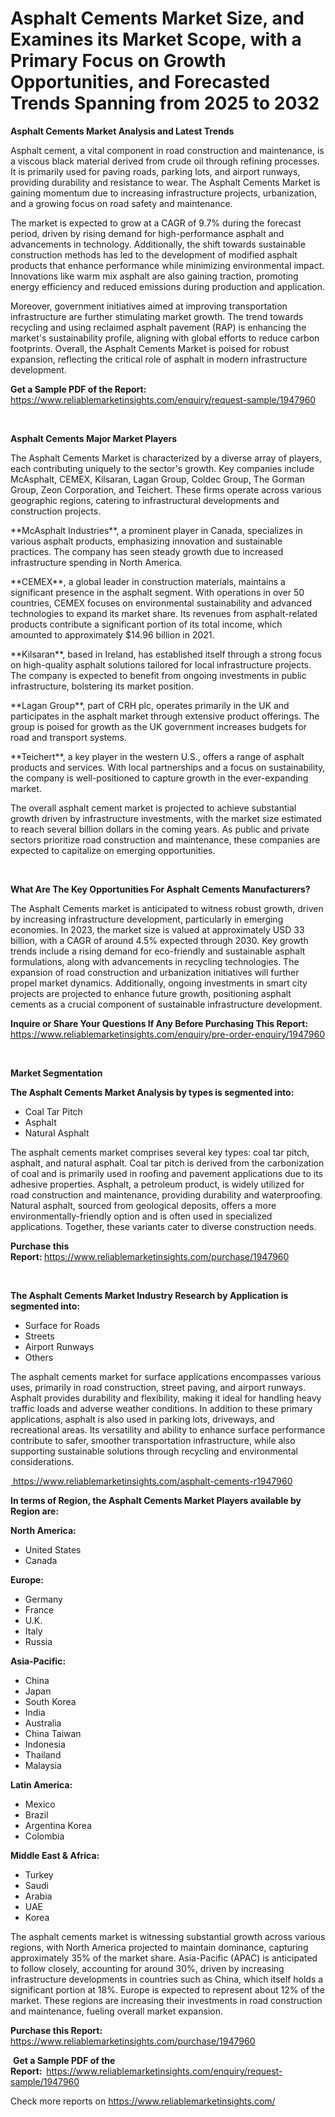 <p><h1>Asphalt Cements Market Size, and Examines its Market Scope, with a Primary Focus on Growth Opportunities, and Forecasted Trends Spanning from 2025 to 2032</h1></p><p><strong>Asphalt Cements Market Analysis and Latest Trends</strong></p>
<p><p>Asphalt cement, a vital component in road construction and maintenance, is a viscous black material derived from crude oil through refining processes. It is primarily used for paving roads, parking lots, and airport runways, providing durability and resistance to wear. The Asphalt Cements Market is gaining momentum due to increasing infrastructure projects, urbanization, and a growing focus on road safety and maintenance. </p><p>The market is expected to grow at a CAGR of 9.7% during the forecast period, driven by rising demand for high-performance asphalt and advancements in technology. Additionally, the shift towards sustainable construction methods has led to the development of modified asphalt products that enhance performance while minimizing environmental impact. Innovations like warm mix asphalt are also gaining traction, promoting energy efficiency and reduced emissions during production and application.</p><p>Moreover, government initiatives aimed at improving transportation infrastructure are further stimulating market growth. The trend towards recycling and using reclaimed asphalt pavement (RAP) is enhancing the market's sustainability profile, aligning with global efforts to reduce carbon footprints. Overall, the Asphalt Cements Market is poised for robust expansion, reflecting the critical role of asphalt in modern infrastructure development.</p></p>
<p><strong>Get a Sample PDF of the Report:&nbsp;</strong> <a href="https://www.reliablemarketinsights.com/enquiry/request-sample/1947960?utm_campaign=1938&utm_medium=2&utm_source=Github&utm_content=ia&utm_term=30012025&utm_id=asphalt-cements">https://www.reliablemarketinsights.com/enquiry/request-sample/1947960</a></p>
<p>&nbsp;</p>
<p><strong>Asphalt Cements Major Market Players</strong></p>
<p><p>The Asphalt Cements Market is characterized by a diverse array of players, each contributing uniquely to the sector's growth. Key companies include McAsphalt, CEMEX, Kilsaran, Lagan Group, Coldec Group, The Gorman Group, Zeon Corporation, and Teichert. These firms operate across various geographic regions, catering to infrastructural developments and construction projects.</p><p>**McAsphalt Industries**, a prominent player in Canada, specializes in various asphalt products, emphasizing innovation and sustainable practices. The company has seen steady growth due to increased infrastructure spending in North America. </p><p>**CEMEX**, a global leader in construction materials, maintains a significant presence in the asphalt segment. With operations in over 50 countries, CEMEX focuses on environmental sustainability and advanced technologies to expand its market share. Its revenues from asphalt-related products contribute a significant portion of its total income, which amounted to approximately $14.96 billion in 2021.</p><p>**Kilsaran**, based in Ireland, has established itself through a strong focus on high-quality asphalt solutions tailored for local infrastructure projects. The company is expected to benefit from ongoing investments in public infrastructure, bolstering its market position.</p><p>**Lagan Group**, part of CRH plc, operates primarily in the UK and participates in the asphalt market through extensive product offerings. The group is poised for growth as the UK government increases budgets for road and transport systems.</p><p>**Teichert**, a key player in the western U.S., offers a range of asphalt products and services. With local partnerships and a focus on sustainability, the company is well-positioned to capture growth in the ever-expanding market.</p><p>The overall asphalt cement market is projected to achieve substantial growth driven by infrastructure investments, with the market size estimated to reach several billion dollars in the coming years. As public and private sectors prioritize road construction and maintenance, these companies are expected to capitalize on emerging opportunities.</p></p>
<p>&nbsp;</p>
<p><strong>What Are The Key Opportunities For Asphalt Cements Manufacturers?</strong></p>
<p><p>The Asphalt Cements market is anticipated to witness robust growth, driven by increasing infrastructure development, particularly in emerging economies. In 2023, the market size is valued at approximately USD 33 billion, with a CAGR of around 4.5% expected through 2030. Key growth trends include a rising demand for eco-friendly and sustainable asphalt formulations, along with advancements in recycling technologies. The expansion of road construction and urbanization initiatives will further propel market dynamics. Additionally, ongoing investments in smart city projects are projected to enhance future growth, positioning asphalt cements as a crucial component of sustainable infrastructure development.</p></p>
<p><strong>Inquire or Share Your Questions If Any Before Purchasing This Report:</strong> <a href="https://www.reliablemarketinsights.com/enquiry/pre-order-enquiry/1947960?utm_campaign=1938&utm_medium=2&utm_source=Github&utm_content=ia&utm_term=30012025&utm_id=asphalt-cements">https://www.reliablemarketinsights.com/enquiry/pre-order-enquiry/1947960</a></p>
<p>&nbsp;</p>
<p><strong>Market Segmentation</strong></p>
<p><strong>The Asphalt Cements Market Analysis by types is segmented into:</strong></p>
<p><ul><li>Coal Tar Pitch</li><li>Asphalt</li><li>Natural Asphalt</li></ul></p>
<p><p>The asphalt cements market comprises several key types: coal tar pitch, asphalt, and natural asphalt. Coal tar pitch is derived from the carbonization of coal and is primarily used in roofing and pavement applications due to its adhesive properties. Asphalt, a petroleum product, is widely utilized for road construction and maintenance, providing durability and waterproofing. Natural asphalt, sourced from geological deposits, offers a more environmentally-friendly option and is often used in specialized applications. Together, these variants cater to diverse construction needs.</p></p>
<p><strong>Purchase this Report:&nbsp;</strong><a href="https://www.reliablemarketinsights.com/purchase/1947960?utm_campaign=1938&utm_medium=2&utm_source=Github&utm_content=ia&utm_term=30012025&utm_id=asphalt-cements">https://www.reliablemarketinsights.com/purchase/1947960</a></p>
<p>&nbsp;</p>
<p><strong>The Asphalt Cements Market Industry Research by Application is segmented into:</strong></p>
<p><ul><li>Surface for Roads</li><li>Streets</li><li>Airport Runways</li><li>Others</li></ul></p>
<p><p>The asphalt cements market for surface applications encompasses various uses, primarily in road construction, street paving, and airport runways. Asphalt provides durability and flexibility, making it ideal for handling heavy traffic loads and adverse weather conditions. In addition to these primary applications, asphalt is also used in parking lots, driveways, and recreational areas. Its versatility and ability to enhance surface performance contribute to safer, smoother transportation infrastructure, while also supporting sustainable solutions through recycling and environmental considerations.</p></p>
<p><a href="https://www.reliablemarketinsights.com/asphalt-cements-r1947960?utm_campaign=1938&utm_medium=2&utm_source=Github&utm_content=ia&utm_term=30012025&utm_id=asphalt-cements">&nbsp;https://www.reliablemarketinsights.com/asphalt-cements-r1947960</a></p>
<p><strong>In terms of Region, the Asphalt Cements Market Players available by Region are:</strong></p>
<p>
    <p> <strong> North America: </strong>
        <ul>
            <li>United States</li>
            <li>Canada</li>
        </ul>
        </p> 
    <p> <strong> Europe: </strong>
        <ul>
            <li>Germany</li>
            <li>France</li>
            <li>U.K.</li>
            <li>Italy</li>
            <li>Russia</li>
        </ul>
        </p> 
    <p> <strong> Asia-Pacific: </strong>
        <ul>
            <li>China</li>
            <li>Japan</li>
            <li>South Korea</li>
            <li>India</li>
            <li>Australia</li>
            <li>China Taiwan</li>
            <li>Indonesia</li>
            <li>Thailand</li>
            <li>Malaysia</li>
        </ul>
        </p> 
    <p> <strong> Latin America: </strong>
        <ul>
            <li>Mexico</li>
            <li>Brazil</li>
            <li>Argentina Korea</li>
            <li>Colombia</li>
        </ul>
        </p> 
    <p> <strong> Middle East & Africa: </strong>
        <ul>
            <li>Turkey</li>
            <li>Saudi</li>
            <li>Arabia</li>
            <li>UAE</li>
            <li>Korea</li>
        </ul>
    </p>
    </p>
<p><p>The asphalt cements market is witnessing substantial growth across various regions, with North America projected to maintain dominance, capturing approximately 35% of the market share. Asia-Pacific (APAC) is anticipated to follow closely, accounting for around 30%, driven by increasing infrastructure developments in countries such as China, which itself holds a significant portion at 18%. Europe is expected to represent about 12% of the market. These regions are increasing their investments in road construction and maintenance, fueling overall market expansion.</p></p>
<p><strong>Purchase this Report: </strong><a href="https://www.reliablemarketinsights.com/purchase/1947960?utm_campaign=1938&utm_medium=2&utm_source=Github&utm_content=ia&utm_term=30012025&utm_id=asphalt-cements">https://www.reliablemarketinsights.com/purchase/1947960</a></p>
<p>&nbsp;<strong>Get a Sample PDF of the Report:&nbsp;&nbsp;</strong><a href="https://www.reliablemarketinsights.com/enquiry/request-sample/1947960?utm_campaign=1938&utm_medium=2&utm_source=Github&utm_content=ia&utm_term=30012025&utm_id=asphalt-cements">https://www.reliablemarketinsights.com/enquiry/request-sample/1947960</a></p>
<p><strong></strong></p>
<p>Check more reports on <a href="https://www.reliablemarketinsights.com/?utm_campaign=1938&utm_medium=2&utm_source=Github&utm_content=ia&utm_term=30012025&utm_id=asphalt-cements">https://www.reliablemarketinsights.com/</a></p>